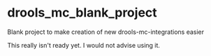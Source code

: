 # drools_mc_blank_project
Blank project to make creation of new drools-mc-integrations easier


This really isn't ready yet. I would not advise using it.
